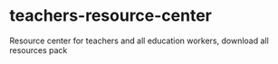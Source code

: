 # teachers-resource-center
Resource center for teachers and all education workers, download all resources pack
